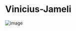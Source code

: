 # Vinicius-Jameli

![image](https://user-images.githubusercontent.com/78000566/142737570-adc7d356-0b33-4e53-b12e-1f39349d992f.png)
